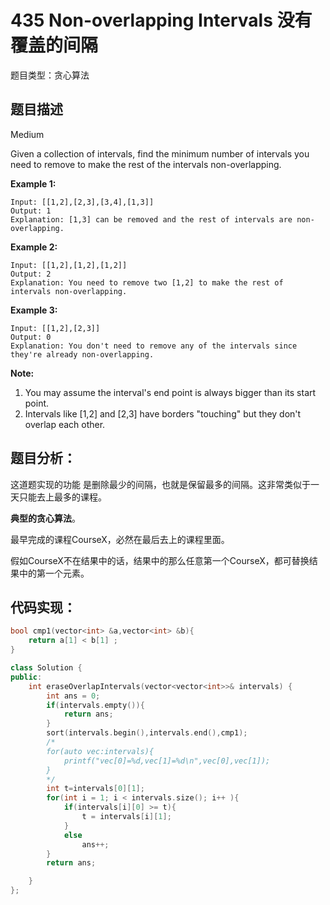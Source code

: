 # 435 Non-overlapping Intervals 没有覆盖的间隔

题目类型：贪心算法

## 题目描述

Medium

Given a collection of intervals, find the minimum number of intervals you need to remove to make the rest of the intervals non-overlapping.

**Example 1:**

```
Input: [[1,2],[2,3],[3,4],[1,3]]
Output: 1
Explanation: [1,3] can be removed and the rest of intervals are non-overlapping.
```

**Example 2:**

```
Input: [[1,2],[1,2],[1,2]]
Output: 2
Explanation: You need to remove two [1,2] to make the rest of intervals non-overlapping.
```

**Example 3:**

```
Input: [[1,2],[2,3]]
Output: 0
Explanation: You don't need to remove any of the intervals since they're already non-overlapping.
```

 

**Note:**

1. You may assume the interval's end point is always bigger than its start point.
2. Intervals like [1,2] and [2,3] have borders "touching" but they don't overlap each other.



## 题目分析：

这道题实现的功能 是删除最少的间隔，也就是保留最多的间隔。这非常类似于一天只能去上最多的课程。

**典型的贪心算法**。

最早完成的课程CourseX，必然在最后去上的课程里面。

假如CourseX不在结果中的话，结果中的那么任意第一个CourseX，都可替换结果中的第一个元素。



## 代码实现：

```C++
bool cmp1(vector<int> &a,vector<int> &b){
    return a[1] < b[1] ;
}

class Solution {
public:
    int eraseOverlapIntervals(vector<vector<int>>& intervals) {
        int ans = 0;
        if(intervals.empty()){
            return ans;
        }
        sort(intervals.begin(),intervals.end(),cmp1);
        /*
        for(auto vec:intervals){
            printf("vec[0]=%d,vec[1]=%d\n",vec[0],vec[1]);
        }
        */
        int t=intervals[0][1];
        for(int i = 1; i < intervals.size(); i++ ){
            if(intervals[i][0] >= t){
                t = intervals[i][1];
            }
            else
                ans++;
        }
        return ans;

    }
};
```

